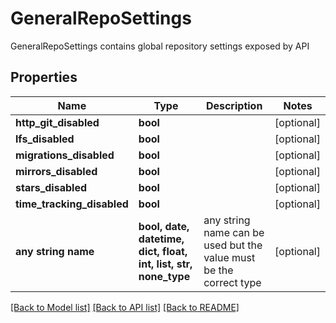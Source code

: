 # GeneralRepoSettings

GeneralRepoSettings contains global repository settings exposed by API

## Properties
Name | Type | Description | Notes
------------ | ------------- | ------------- | -------------
**http_git_disabled** | **bool** |  | [optional] 
**lfs_disabled** | **bool** |  | [optional] 
**migrations_disabled** | **bool** |  | [optional] 
**mirrors_disabled** | **bool** |  | [optional] 
**stars_disabled** | **bool** |  | [optional] 
**time_tracking_disabled** | **bool** |  | [optional] 
**any string name** | **bool, date, datetime, dict, float, int, list, str, none_type** | any string name can be used but the value must be the correct type | [optional]

[[Back to Model list]](../README.md#documentation-for-models) [[Back to API list]](../README.md#documentation-for-api-endpoints) [[Back to README]](../README.md)



